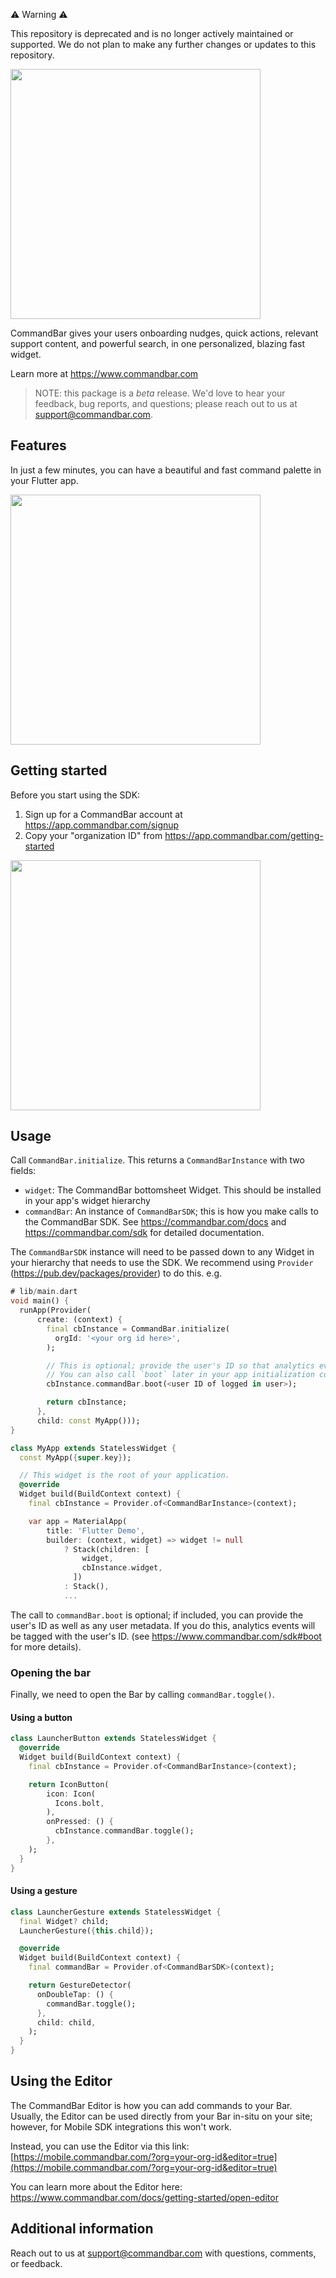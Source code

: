 ⚠️ Warning ⚠️

This repository is deprecated and is no longer actively maintained or supported. We do not plan to make any further changes or updates to this repository.

<img src="https://raw.githubusercontent.com/tryfoobar/commandbar-flutter/main/resources/logo.svg" width="400" />

CommandBar gives your users onboarding nudges, quick actions, relevant support content, and
powerful search, in one ‍personalized, blazing fast widget.

Learn more at https://www.commandbar.com

> NOTE: this package is a _beta_ release. We'd love to hear your feedback, bug reports, and
> questions; please reach out to us at support@commandbar.com.

## Features

In just a few minutes, you can have a beautiful and fast command palette in your Flutter app.

<img src="https://raw.githubusercontent.com/tryfoobar/commandbar-flutter/main/resources/commandbar-flutter-demo.gif" width="400" />

## Getting started

Before you start using the SDK:

1. Sign up for a CommandBar account at https://app.commandbar.com/signup
2. Copy your "organization ID" from https://app.commandbar.com/getting-started

<img src="https://raw.githubusercontent.com/tryfoobar/commandbar-flutter/main/resources/org_id.png" width="400" />

## Usage

Call `CommandBar.initialize`. This returns a `CommandBarInstance` with two fields:

-   `widget`: The CommandBar bottomsheet Widget. This should be installed in your app's
    widget hierarchy
-   `commandBar`: An instance of `CommandBarSDK`; this is how you make calls to the
    CommandBar SDK. See https://commandbar.com/docs and https://commandbar.com/sdk for
    detailed documentation.

The `CommandBarSDK` instance will need to be passed down to any Widget in your hierarchy
that needs to use the SDK. We recommend using `Provider` (https://pub.dev/packages/provider)
to do this. e.g.

```dart
# lib/main.dart
void main() {
  runApp(Provider(
      create: (context) {
        final cbInstance = CommandBar.initialize(
          orgId: '<your org id here>',
        );

        // This is optional; provide the user's ID so that analytics events can include it.
        // You can also call `boot` later in your app initialization code if necessary.
        cbInstance.commandBar.boot(<user ID of logged in user>);

        return cbInstance;
      },
      child: const MyApp()));
}

class MyApp extends StatelessWidget {
  const MyApp({super.key});

  // This widget is the root of your application.
  @override
  Widget build(BuildContext context) {
    final cbInstance = Provider.of<CommandBarInstance>(context);

    var app = MaterialApp(
        title: 'Flutter Demo',
        builder: (context, widget) => widget != null
            ? Stack(children: [
                widget,
                cbInstance.widget,
              ])
            : Stack(),
            ...
```

The call to `commandBar.boot` is optional; if included, you can provide the user's ID as well as any user
metadata. If you do this, analytics events will be tagged with the user's ID. (see
https://www.commandbar.com/sdk#boot for more details).

### Opening the bar

Finally, we need to open the Bar by calling `commandBar.toggle()`.

#### Using a button

```dart
class LauncherButton extends StatelessWidget {
  @override
  Widget build(BuildContext context) {
    final cbInstance = Provider.of<CommandBarInstance>(context);

    return IconButton(
        icon: Icon(
          Icons.bolt,
        ),
        onPressed: () {
          cbInstance.commandBar.toggle();
        },
    );
  }
}
```

#### Using a gesture

```dart
class LauncherGesture extends StatelessWidget {
  final Widget? child;
  LauncherGesture({this.child});

  @override
  Widget build(BuildContext context) {
    final commandBar = Provider.of<CommandBarSDK>(context);

    return GestureDetector(
      onDoubleTap: () {
        commandBar.toggle();
      },
      child: child,
    );
  }
}
```

## Using the Editor

The CommandBar Editor is how you can add commands to your Bar. Usually, the Editor can be used directly
from your Bar in-situ on your site; however, for Mobile SDK integrations this won't work.

Instead, you can use the Editor via this link:
[https://mobile.commandbar.com/?org=your-org-id&editor=true](https://mobile.commandbar.com/?org=your-org-id&editor=true)

You can learn more about the Editor here:
https://www.commandbar.com/docs/getting-started/open-editor

## Additional information

Reach out to us at support@commandbar.com with questions, comments, or feedback.
